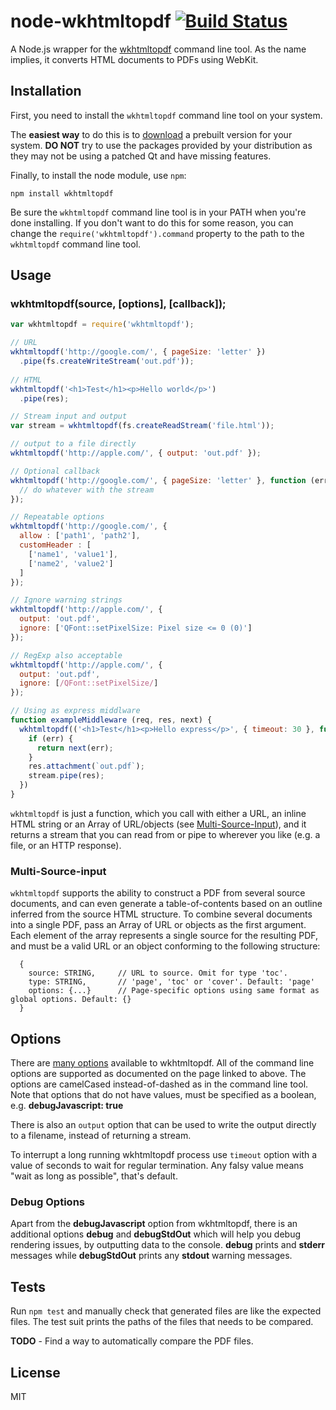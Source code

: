node-wkhtmltopdf [![Build Status](https://travis-ci.org/devongovett/node-wkhtmltopdf.svg)](https://travis-ci.org/devongovett/node-wkhtmltopdf)
================

A Node.js wrapper for the [wkhtmltopdf](http://wkhtmltopdf.org/) command line tool.  As the name implies, 
it converts HTML documents to PDFs using WebKit.

## Installation

First, you need to install the `wkhtmltopdf` command line tool on your system.

The **easiest way** to do this is to
[download](http://wkhtmltopdf.org/downloads.html#stable) a prebuilt version for your system.  **DO NOT** try to use
the packages provided by your distribution as they may not be using a patched Qt and have missing features.

Finally, to install the node module, use `npm`:

    npm install wkhtmltopdf
    
Be sure the `wkhtmltopdf` command line tool is in your PATH when you're done installing.  If you don't want to do this for some reason, you can change
the `require('wkhtmltopdf').command` property to the path to the `wkhtmltopdf` command line tool.

## Usage

### wkhtmltopdf(source, [options], [callback]);

```javascript
var wkhtmltopdf = require('wkhtmltopdf');

// URL
wkhtmltopdf('http://google.com/', { pageSize: 'letter' })
  .pipe(fs.createWriteStream('out.pdf'));
  
// HTML
wkhtmltopdf('<h1>Test</h1><p>Hello world</p>')
  .pipe(res);

// Stream input and output
var stream = wkhtmltopdf(fs.createReadStream('file.html'));

// output to a file directly
wkhtmltopdf('http://apple.com/', { output: 'out.pdf' });

// Optional callback
wkhtmltopdf('http://google.com/', { pageSize: 'letter' }, function (err, stream) {
  // do whatever with the stream
});

// Repeatable options
wkhtmltopdf('http://google.com/', {
  allow : ['path1', 'path2'],
  customHeader : [
    ['name1', 'value1'],
    ['name2', 'value2']
  ]
});

// Ignore warning strings
wkhtmltopdf('http://apple.com/', { 
  output: 'out.pdf',
  ignore: ['QFont::setPixelSize: Pixel size <= 0 (0)']
});

// RegExp also acceptable
wkhtmltopdf('http://apple.com/', { 
  output: 'out.pdf',
  ignore: [/QFont::setPixelSize/]
});

// Using as express middlware
function exampleMiddleware (req, res, next) {
  wkhtmltopdf(('<h1>Test</h1><p>Hello express</p>', { timeout: 30 }, function (err, stream) {
    if (err) {
      return next(err);
    }
    res.attachment(`out.pdf`);
    stream.pipe(res);
  })
}

```

`wkhtmltopdf` is just a function, which you call with either a URL, an inline HTML string or an Array of URL/objects (see [Multi-Source-Input](#multi-source-input)), and it returns
a stream that you can read from or pipe to wherever you like (e.g. a file, or an HTTP response).

### Multi-Source-input

`wkhtmltopdf` supports the ability to construct a PDF from several source documents, and can even generate a table-of-contents based on an outline inferred from the source HTML structure. To combine several documents into a single PDF, pass an Array of URL or objects as the first argument. Each element of the array represents a single source for the resulting PDF, and must be a valid URL or an object conforming to the following structure:

```
  {
    source: STRING,     // URL to source. Omit for type 'toc'.
    type: STRING,       // 'page', 'toc' or 'cover'. Default: 'page'
    options: {...}      // Page-specific options using same format as global options. Default: {}
  }
```

## Options

There are [many options](http://wkhtmltopdf.org/docs.html) available to
wkhtmltopdf. All of the command line options are supported as documented on the page linked to above. The
options are camelCased instead-of-dashed as in the command line tool. Note that options that do not have values, must be specified as a boolean, e.g. **debugJavascript: true**

There is also an `output` option that can be used to write the output directly to a filename, instead of returning
a stream.

To interrupt a long running wkhtmltopdf process use `timeout` option with a value of seconds to wait for regular termination. Any falsy value means "wait as long as possible", that's default.

### Debug Options

Apart from the **debugJavascript** option from wkhtmltopdf, there is an additional options **debug** and **debugStdOut** which will help you debug rendering issues, by outputting data to the console. **debug** prints and **stderr** messages while **debugStdOut** prints any **stdout** warning messages.

## Tests

Run `npm test` and manually check that generated files are like the expected files. The test suit prints the paths of the files that needs to be compared.

**TODO** - Find a way to automatically compare the PDF files.

## License

MIT
